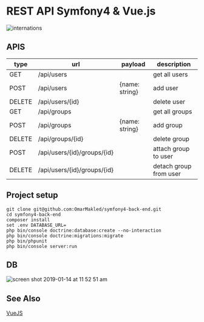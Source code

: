 # REST API Symfony4 & Vue.js

![internations](https://user-images.githubusercontent.com/3720473/51105484-c3bcd380-17f1-11e9-90b0-5d898d354d04.gif)


## APIS
| type   | url                         | payload        | description            |
|--------|-----------------------------|----------------|------------------------|
| GET    | /api/users                  |                | get all users          |
| POST   | /api/users                  | {name: string} | add user               |
| DELETE | /api/users/{id}             |                | delete user            |
| GET    | /api/groups                 |                | get all groups         |
| POST   | /api/groups                 | {name: string} | add group              |
| DELETE | /api/groups/{id}            |                | delete group           |
| POST   | /api/users/{id}/groups/{id} |                | attach group to user   |
| DELETE | /api/users/{id}/groups/{id} |                | detach group from user |


## Project setup
```
git clone git@github.com:OmarMakled/symfony4-back-end.git
cd symfony4-back-end
composer install
set .env DATABASE_URL=
php bin/console doctrine:database:create --no-interaction
php bin/console doctrine:migrations:migrate
php bin/phpunit
php bin/console server:run
```


## DB

![screen shot 2019-01-14 at 11 52 51 am](https://user-images.githubusercontent.com/3720473/51105884-ee5b5c00-17f2-11e9-87a9-25bec51fdee0.png)

## See Also

[VueJS](https://github.com/OmarMakled/symfony4-front-end)

